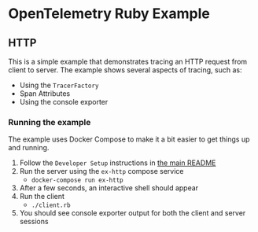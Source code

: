 # OpenTelemetry Ruby Example

## HTTP

This is a simple example that demonstrates tracing an HTTP request from client to server. The example shows several aspects of tracing, such as:

* Using the `TracerFactory`
* Span Attributes
* Using the console exporter

### Running the example

The example uses Docker Compose to make it a bit easier to get things up and running.

1. Follow the `Developer Setup` instructions in [the main README](../../README.md)
1. Run the server using the `ex-http` compose service
    * `docker-compose run ex-http`
1. After a few seconds, an interactive shell should appear
1. Run the client
    * `./client.rb`
1. You should see console exporter output for both the client and server sessions
